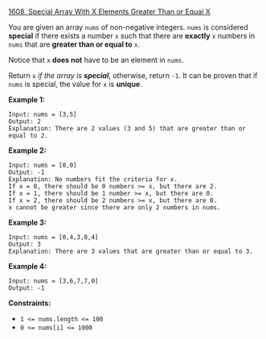 [1608. Special Array With X Elements Greater Than or Equal X](https://leetcode.com/problems/special-array-with-x-elements-greater-than-or-equal-x/)

You are given an array `nums` of non-negative integers. `nums` is considered **special** if there exists a number `x` such that there are **exactly** `x` numbers in `nums` that are **greater than or equal to** `x`.

Notice that `x` **does not** have to be an element in `nums`.

Return `x` *if the array is **special***, otherwise, return `-1`. It can be proven that if `nums` is special, the value for `x` is **unique**.

**Example 1:**

```
Input: nums = [3,5]
Output: 2
Explanation: There are 2 values (3 and 5) that are greater than or equal to 2.
```

**Example 2:**

```
Input: nums = [0,0]
Output: -1
Explanation: No numbers fit the criteria for x.
If x = 0, there should be 0 numbers >= x, but there are 2.
If x = 1, there should be 1 number >= x, but there are 0.
If x = 2, there should be 2 numbers >= x, but there are 0.
x cannot be greater since there are only 2 numbers in nums.
```


**Example 3:**

```
Input: nums = [0,4,3,0,4]
Output: 3
Explanation: There are 3 values that are greater than or equal to 3.
```


**Example 4:**

```
Input: nums = [3,6,7,7,0]
Output: -1
```

**Constraints:**

 + `1 <= nums.length <= 100`
 + `0 <= nums[i] <= 1000`

